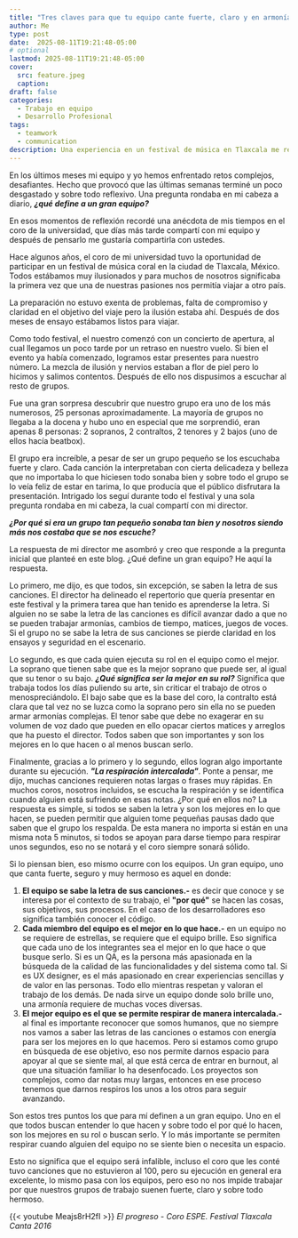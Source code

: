 ```yaml
---
title: "Tres claves para que tu equipo cante fuerte, claro y en armonía"
author: Me
type: post
date:  2025-08-11T19:21:48-05:00
# optional
lastmod: 2025-08-11T19:21:48-05:00
cover:
  src: feature.jpeg
  caption:
draft: false
categories:
  - Trabajo en equipo
  - Desarrollo Profesional
tags:
  - teamwork
  - communication
description: Una experiencia en un festival de música en Tlaxcala me reveló las tres notas que hacen que un equipo sea verdaderamente grande.
---
```


En los últimos meses mi equipo y yo hemos enfrentado retos complejos, desafiantes. Hecho que provocó que las últimas semanas terminé un poco desgastado y sobre todo reflexivo. Una pregunta rondaba en mi cabeza a diario, ***¿qué define a un gran equipo?***

En esos momentos de reflexión recordé una anécdota de mis tiempos en el coro de la universidad, que días más tarde compartí con mi equipo y después de pensarlo me gustaría compartirla con ustedes.

Hace algunos años, el coro de mi universidad tuvo la oportunidad de participar en un festival de música coral en la ciudad de Tlaxcala, México. Todos estábamos muy ilusionados y para muchos de nosotros significaba la primera vez que una de nuestras pasiones nos permitía viajar a otro país.

La preparación no estuvo exenta de problemas, falta de compromiso y claridad en el objetivo del viaje pero la ilusión estaba ahí. Después de dos meses de ensayo estábamos listos para viajar.

Como todo festival, el nuestro comenzó con un concierto de apertura, al cual llegamos un poco tarde por un retraso en nuestro vuelo. Si bien el evento ya había comenzado, logramos estar presentes para nuestro número. La mezcla de ilusión y nervios estaban a flor de piel pero lo hicimos y salimos contentos. Después de ello nos dispusimos a escuchar al resto de grupos.

Fue una gran sorpresa descubrir que nuestro grupo era uno de los más numerosos, 25 personas aproximadamente. La mayoría de grupos no llegaba a la docena y hubo uno en especial que me sorprendió, eran apenas 8 personas: 2 sopranos, 2 contraltos, 2 tenores y 2 bajos (uno de ellos hacía beatbox).

El grupo era increíble, a pesar de ser un grupo pequeño se los escuchaba fuerte y claro. Cada canción la interpretaban con cierta delicadeza y belleza que no importaba lo que hiciesen todo sonaba bien y sobre todo el grupo se lo veía feliz de estar en tarima, lo que producía que el público disfrutara la presentación. Intrigado los seguí durante todo el festival y una sola pregunta rondaba en mi cabeza, la cual compartí con mi director.

 ***¿Por qué si era un grupo tan pequeño sonaba tan bien y nosotros siendo más nos costaba que se nos escuche?***

La respuesta de mi director me asombró  y creo que responde a la pregunta inicial que planteé en este blog. ¿Qué define un gran equipo? He aquí la respuesta.

Lo primero, me dijo, es que todos, sin excepción, se saben la letra de sus canciones. El director ha delineado el repertorio que quería presentar en este festival y la primera tarea que han tenido es aprenderse la letra. Si alguien no se sabe la letra de las canciones es difícil avanzar dado a que no se pueden trabajar armonías, cambios de tiempo, matices, juegos de voces. Si el grupo no se sabe la letra de sus canciones se pierde claridad en los ensayos y seguridad en el escenario.

Lo segundo, es que cada quien ejecuta su rol en el equipo como el mejor. La soprano que tienen sabe que es la mejor soprano que puede ser, al igual que su tenor o su bajo. ***¿Qué significa ser la mejor en su rol?*** Significa que trabaja todos los días puliendo su arte, sin criticar el trabajo de otros o menospreciándolo. El bajo sabe que es la base del coro, la contralto está clara que tal vez no se luzca como la soprano pero sin ella no se pueden armar armonías complejas. El tenor sabe que debe no exagerar en su volumen de voz dado que pueden en ello opacar ciertos matices y arreglos que ha puesto el director. Todos saben que son importantes y son los mejores en lo que hacen o al menos buscan serlo.

Finalmente, gracias a lo primero y lo segundo, ellos logran algo importante durante su ejecución. ***"La respiración intercalada"***. Ponte a pensar, me dijo, muchas canciones requieren notas largas o frases muy rápidas. En muchos coros, nosotros incluidos, se escucha la respiración y se identifica cuando alguien está sufriendo en esas notas. ¿Por qué en ellos no? La respuesta es simple, si todos se saben la letra y son los mejores en lo que hacen, se pueden permitir que alguien tome pequeñas pausas dado que saben que el grupo los respalda. De esta manera no importa si están en una misma nota 5 minutos, si todos se apoyan para darse tiempo para respirar unos segundos, eso no se notará y el coro siempre sonará sólido.

Si lo piensan bien, eso mismo ocurre con los equipos. Un gran equipo, uno que canta fuerte, seguro y muy hermoso es aquel en donde:

1. **El equipo se sabe la letra de sus canciones.-** es decir que conoce y se interesa por el contexto de su trabajo, el **"por qué"** se hacen las cosas, sus objetivos, sus procesos. En el caso de los desarrolladores eso significa también conocer el código.
2. **Cada miembro del equipo es el mejor en lo que hace.-** en un equipo no se requiere de estrellas, se requiere que el equipo brille. Eso significa que cada uno de los integrantes sea el mejor en lo que hace o que busque serlo. Si es un QA, es la persona más apasionada en la búsqueda de la calidad de las funcionalidades y del sistema como tal. Si es UX designer, es el más apasionado en crear experiencias sencillas y de valor en las personas. Todo ello mientras respetan y valoran el trabajo de los demás. De nada sirve un equipo donde solo brille uno, una armonía requiere de muchas voces diversas.
3. **El mejor equipo es el que se permite respirar de manera intercalada.-** al final es importante reconocer que somos humanos, que no siempre nos vamos a saber las letras de las canciones o estamos con energía para ser los mejores en lo que hacemos. Pero si estamos como grupo en búsqueda de ese objetivo, eso nos permite darnos espacio para apoyar al que se siente mal, al que está cerca de entrar en burnout, al que una situación familiar lo ha desenfocado. Los proyectos son complejos, como dar notas muy largas, entonces en ese proceso tenemos que darnos respiros los unos a los otros para seguir avanzando.

Son estos tres puntos los que para mí definen a un gran equipo. Uno en el que todos buscan entender lo que hacen y sobre todo el por qué lo hacen, son los mejores en su rol o buscan serlo. Y lo más importante se permiten respirar cuando alguien del equipo no se siente bien o necesita un espacio.

Esto no significa que el equipo será infalible, incluso el coro que les conté tuvo canciones que no estuvieron al 100, pero su ejecución en general era excelente, lo mismo pasa con los equipos, pero eso no nos impide trabajar por que nuestros grupos de trabajo suenen fuerte, claro y sobre todo hermoso.

{{< youtube Meajs8rH2fI >}}
*El progreso - Coro ESPE. Festival Tlaxcala Canta 2016*


